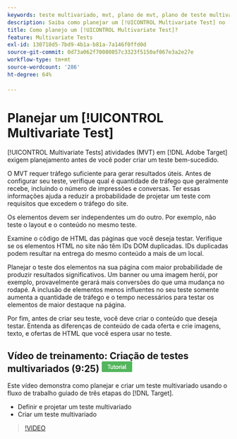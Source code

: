 ```yaml
---
keywords: teste multivariado, mvt, plano de mvt, plano de teste multivariado
description: Saiba como planejar um [!UICONTROL Multivariate Test] no [!DNL Adobe Target] para criar um teste bem-sucedido.
title: Como planejo um [!UICONTROL Multivariate Test]?
feature: Multivariate Tests
exl-id: 130718d5-7bd9-4b1a-b81a-7a146f0ffd0d
source-git-commit: 0d73a062f70080057c3323f5150af067e3a2e27e
workflow-type: tm+mt
source-wordcount: '286'
ht-degree: 64%

---
```


# Planejar um [!UICONTROL Multivariate Test]

[!UICONTROL Multivariate Tests] atividades (MVT) em [!DNL Adobe Target] exigem planejamento antes de você poder criar um teste bem-sucedido.

O MVT requer tráfego suficiente para gerar resultados úteis. Antes de configurar seu teste, verifique qual é quantidade de tráfego que geralmente recebe, incluindo o número de impressões e conversas. Ter essas informações ajuda a reduzir a probabilidade de projetar um teste com requisitos que excedem o tráfego do site.

Os elementos devem ser independentes um do outro. Por exemplo, não teste o layout e o conteúdo no mesmo teste.

Examine o código de HTML das páginas que você deseja testar. Verifique se os elementos HTML no site não têm IDs DOM duplicadas. IDs duplicadas podem resultar na entrega do mesmo conteúdo a mais de um local.

Planejar o teste dos elementos na sua página com maior probabilidade de produzir resultados significativos. Um banner ou uma imagem herói, por exemplo, provavelmente gerará mais conversões do que uma mudança no rodapé. A inclusão de elementos menos influentes no seu teste somente aumenta a quantidade de tráfego e o tempo necessários para testar os elementos de maior destaque na página.

Por fim, antes de criar seu teste, você deve criar o conteúdo que deseja testar. Entenda as diferenças de conteúdo de cada oferta e crie imagens, texto, e ofertas de HTML que você espera usar no teste.

## Vídeo de treinamento: Criação de testes multivariados (9:25) ![Selo do tutorial](/help/main/assets/tutorial.png)

Este vídeo demonstra como planejar e criar um teste multivariado usando o fluxo de trabalho guiado de três etapas do [!DNL Target].

* Definir e projetar um teste multivariado
* Criar um teste multivariado

>[!VIDEO](https://video.tv.adobe.com/v/30985?captions=por_br)

